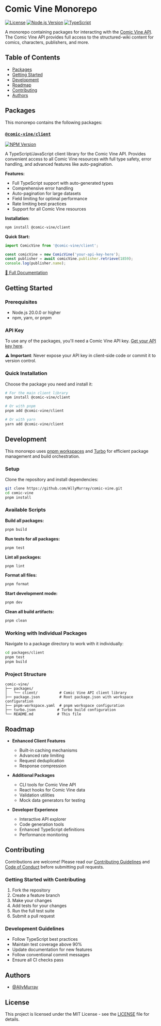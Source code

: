 # Comic Vine Monorepo

[![License](https://img.shields.io/npm/l/@comic-vine/client)](https://github.com/AllyMurray/comic-vine/blob/main/LICENSE)
[![Node.js Version](https://img.shields.io/node/v/@comic-vine/client)](https://nodejs.org/)
[![TypeScript](https://img.shields.io/badge/TypeScript-Ready-blue)](https://www.typescriptlang.org/)

A monorepo containing packages for interacting with the [Comic Vine API][comic-vine-api]. The Comic Vine API provides full access to the structured-wiki content for comics, characters, publishers, and more.

## Table of Contents

- [Packages](#packages)
- [Getting Started](#getting-started)
- [Development](#development)
- [Roadmap](#roadmap)
- [Contributing](#contributing)
- [Authors](#authors)

## Packages

This monorepo contains the following packages:

### [`@comic-vine/client`](./packages/client)

[![NPM Version](https://img.shields.io/npm/v/@comic-vine/client)](https://www.npmjs.com/package/@comic-vine/client)

A TypeScript/JavaScript client library for the Comic Vine API. Provides convenient access to all Comic Vine resources with full type safety, error handling, and advanced features like auto-pagination.

**Features:**

- Full TypeScript support with auto-generated types
- Comprehensive error handling
- Auto-pagination for large datasets
- Field limiting for optimal performance
- Rate limiting best practices
- Support for all Comic Vine resources

**Installation:**

```bash
npm install @comic-vine/client
```

**Quick Start:**

```js
import ComicVine from '@comic-vine/client';

const comicVine = new ComicVine('your-api-key-here');
const publisher = await comicVine.publisher.retrieve(1859);
console.log(publisher.name);
```

[📖 Full Documentation](./packages/client/README.md)

## Getting Started

### Prerequisites

- Node.js 20.0.0 or higher
- npm, yarn, or pnpm

### API Key

To use any of the packages, you'll need a Comic Vine API key. [Get your API key here][comic-vine-api].

⚠️ **Important**: Never expose your API key in client-side code or commit it to version control.

### Quick Installation

Choose the package you need and install it:

```bash
# For the main client library
npm install @comic-vine/client

# Or with pnpm
pnpm add @comic-vine/client

# Or with yarn
yarn add @comic-vine/client
```

## Development

This monorepo uses [pnpm workspaces](https://pnpm.io/workspaces) and [Turbo](https://turbo.build/) for efficient package management and build orchestration.

### Setup

Clone the repository and install dependencies:

```bash
git clone https://github.com/AllyMurray/comic-vine.git
cd comic-vine
pnpm install
```

### Available Scripts

**Build all packages:**

```bash
pnpm build
```

**Run tests for all packages:**

```bash
pnpm test
```

**Lint all packages:**

```bash
pnpm lint
```

**Format all files:**

```bash
pnpm format
```

**Start development mode:**

```bash
pnpm dev
```

**Clean all build artifacts:**

```bash
pnpm clean
```

### Working with Individual Packages

Navigate to a package directory to work with it individually:

```bash
cd packages/client
pnpm test
pnpm build
```

### Project Structure

```
comic-vine/
├── packages/
│   └── client/          # Comic Vine API client library
├── package.json         # Root package.json with workspace configuration
├── pnpm-workspace.yaml  # pnpm workspace configuration
├── turbo.json          # Turbo build configuration
└── README.md           # This file
```

## Roadmap

- **Enhanced Client Features**
  - Built-in caching mechanisms
  - Advanced rate limiting
  - Request deduplication
  - Response compression

- **Additional Packages**
  - CLI tools for Comic Vine API
  - React hooks for Comic Vine data
  - Validation utilities
  - Mock data generators for testing

- **Developer Experience**
  - Interactive API explorer
  - Code generation tools
  - Enhanced TypeScript definitions
  - Performance monitoring

## Contributing

Contributions are welcome! Please read our [Contributing Guidelines](./CONTRIBUTING.md) and [Code of Conduct](./CODE_OF_CONDUCT.md) before submitting pull requests.

### Getting Started with Contributing

1. Fork the repository
2. Create a feature branch
3. Make your changes
4. Add tests for your changes
5. Run the full test suite
6. Submit a pull request

### Development Guidelines

- Follow TypeScript best practices
- Maintain test coverage above 90%
- Update documentation for new features
- Follow conventional commit messages
- Ensure all CI checks pass

## Authors

- [@AllyMurray](https://github.com/AllyMurray)

## License

This project is licensed under the MIT License - see the [LICENSE](./LICENSE) file for details.

[comic-vine-api]: https://comicvine.gamespot.com/api
